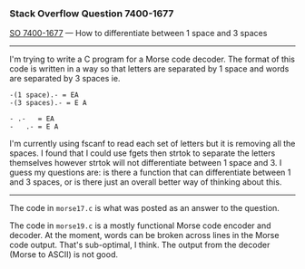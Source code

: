 ### Stack Overflow Question 7400-1677

[SO 7400-1677](https://stackoverflow.com/q/74001677) &mdash;
How to differentiate between 1 space and 3 spaces

---

I'm trying to write a C program for a Morse code decoder.  The format of
this code is written in a way so that letters are separated by 1 space
and words are separated by 3 spaces ie.

    -(1 space).- = EA
    -(3 spaces).- = E A

    - .-   = EA
    -   .- = E A

I'm currently using fscanf to read each set of letters but it is
removing all the spaces.  I found that I could use fgets then strtok to
separate the letters themselves however strtok will not differentiate
between 1 space and 3.  I guess my questions are: is there a function
that can differentiate between 1 and 3 spaces, or is there just an
overall better way of thinking about this.

---

The code in `morse17.c` is what was posted as an answer to the question.

The code in `morse19.c` is a mostly functional Morse code encoder and decoder.
At the moment, words can be broken across lines in the Morse code output.
That's sub-optimal, I think.
The output from the decoder (Morse to ASCII) is not good.

